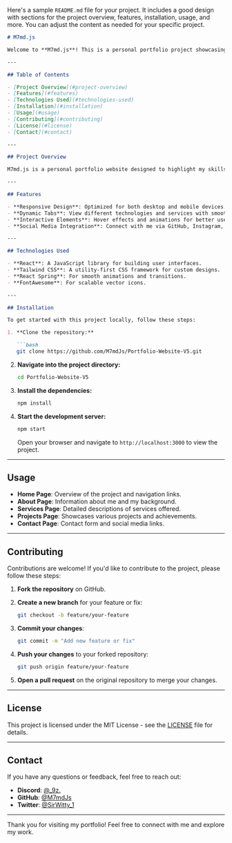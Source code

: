 Here's a sample `README.md` file for your project. It includes a good design with sections for the project overview, features, installation, usage, and more. You can adjust the content as needed for your specific project.

```markdown
# M7md.js

Welcome to **M7md.js**! This is a personal portfolio project showcasing my skills, projects, and services. The website is built using modern web technologies and offers insights into my work and expertise.

---

## Table of Contents

- [Project Overview](#project-overview)
- [Features](#features)
- [Technologies Used](#technologies-used)
- [Installation](#installation)
- [Usage](#usage)
- [Contributing](#contributing)
- [License](#license)
- [Contact](#contact)

---

## Project Overview

M7md.js is a personal portfolio website designed to highlight my skills and projects in web development. It includes sections for an about page, service offerings, testimonials, and contact information.

---

## Features

- **Responsive Design**: Optimized for both desktop and mobile devices.
- **Dynamic Tabs**: View different technologies and services with smooth transitions.
- **Interactive Elements**: Hover effects and animations for better user engagement.
- **Social Media Integration**: Connect with me via GitHub, Instagram, Discord, and Twitter.

---

## Technologies Used

- **React**: A JavaScript library for building user interfaces.
- **Tailwind CSS**: A utility-first CSS framework for custom designs.
- **React Spring**: For smooth animations and transitions.
- **FontAwesome**: For scalable vector icons.

---

## Installation

To get started with this project locally, follow these steps:

1. **Clone the repository:**

   ```bash
   git clone https://github.com/M7mdJs/Portfolio-Website-V5.git
   ```

2. **Navigate into the project directory:**

   ```bash
   cd Portfolio-Website-V5
   ```

3. **Install the dependencies:**

   ```bash
   npm install
   ```

4. **Start the development server:**

   ```bash
   npm start
   ```

   Open your browser and navigate to `http://localhost:3000` to view the project.

---

## Usage

- **Home Page**: Overview of the project and navigation links.
- **About Page**: Information about me and my background.
- **Services Page**: Detailed descriptions of services offered.
- **Projects Page**: Showcases various projects and achievements.
- **Contact Page**: Contact form and social media links.

---

## Contributing

Contributions are welcome! If you'd like to contribute to the project, please follow these steps:

1. **Fork the repository** on GitHub.
2. **Create a new branch** for your feature or fix:
   
   ```bash
   git checkout -b feature/your-feature
   ```

3. **Commit your changes**:

   ```bash
   git commit -m "Add new feature or fix"
   ```

4. **Push your changes** to your forked repository:

   ```bash
   git push origin feature/your-feature
   ```

5. **Open a pull request** on the original repository to merge your changes.

---

## License

This project is licensed under the MIT License - see the [LICENSE](LICENSE) file for details.

---

## Contact

If you have any questions or feedback, feel free to reach out:

- **Discord**: [@_9z.](https://github.com/SrWitty)
- **GitHub**: [@M7mdJs](https://github.com/M7mdJs)
- **Twitter**: [@SirWitty_1](https://twitter.com/SirWitty_1)

---

Thank you for visiting my portfolio! Feel free to connect with me and explore my work.

```


